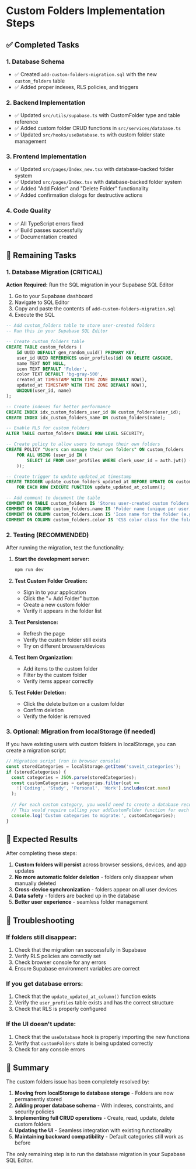# Custom Folders Implementation Steps

## ✅ Completed Tasks

### 1. Database Schema
- ✅ Created `add-custom-folders-migration.sql` with the new `custom_folders` table
- ✅ Added proper indexes, RLS policies, and triggers

### 2. Backend Implementation
- ✅ Updated `src/utils/supabase.ts` with CustomFolder type and table reference
- ✅ Added custom folder CRUD functions in `src/services/database.ts`
- ✅ Updated `src/hooks/useDatabase.ts` with custom folder state management

### 3. Frontend Implementation
- ✅ Updated `src/pages/Index_new.tsx` with database-backed folder system
- ✅ Updated `src/pages/Index.tsx` with database-backed folder system
- ✅ Added "Add Folder" and "Delete Folder" functionality
- ✅ Added confirmation dialogs for destructive actions

### 4. Code Quality
- ✅ All TypeScript errors fixed
- ✅ Build passes successfully
- ✅ Documentation created

## 🔄 Remaining Tasks

### 1. Database Migration (CRITICAL)
**Action Required:** Run the SQL migration in your Supabase SQL Editor

1. Go to your Supabase dashboard
2. Navigate to SQL Editor
3. Copy and paste the contents of `add-custom-folders-migration.sql`
4. Execute the SQL

```sql
-- Add custom_folders table to store user-created folders
-- Run this in your Supabase SQL Editor

-- Create custom_folders table
CREATE TABLE custom_folders (
    id UUID DEFAULT gen_random_uuid() PRIMARY KEY,
    user_id UUID REFERENCES user_profiles(id) ON DELETE CASCADE,
    name TEXT NOT NULL,
    icon TEXT DEFAULT 'Folder',
    color TEXT DEFAULT 'bg-gray-500',
    created_at TIMESTAMP WITH TIME ZONE DEFAULT NOW(),
    updated_at TIMESTAMP WITH TIME ZONE DEFAULT NOW(),
    UNIQUE(user_id, name)
);

-- Create indexes for better performance
CREATE INDEX idx_custom_folders_user_id ON custom_folders(user_id);
CREATE INDEX idx_custom_folders_name ON custom_folders(name);

-- Enable RLS for custom_folders
ALTER TABLE custom_folders ENABLE ROW LEVEL SECURITY;

-- Create policy to allow users to manage their own folders
CREATE POLICY "Users can manage their own folders" ON custom_folders
    FOR ALL USING (user_id IN (
        SELECT id FROM user_profiles WHERE clerk_user_id = auth.jwt() ->> 'sub'
    ));

-- Create trigger to update updated_at timestamp
CREATE TRIGGER update_custom_folders_updated_at BEFORE UPDATE ON custom_folders
    FOR EACH ROW EXECUTE FUNCTION update_updated_at_column();

-- Add comment to document the table
COMMENT ON TABLE custom_folders IS 'Stores user-created custom folders for organizing saved items';
COMMENT ON COLUMN custom_folders.name IS 'Folder name (unique per user)';
COMMENT ON COLUMN custom_folders.icon IS 'Icon name for the folder (e.g., Folder, Code, BookOpen)';
COMMENT ON COLUMN custom_folders.color IS 'CSS color class for the folder (e.g., bg-gray-500)';
```

### 2. Testing (RECOMMENDED)
After running the migration, test the functionality:

1. **Start the development server:**
   ```bash
   npm run dev
   ```

2. **Test Custom Folder Creation:**
   - Sign in to your application
   - Click the "+ Add Folder" button
   - Create a new custom folder
   - Verify it appears in the folder list

3. **Test Persistence:**
   - Refresh the page
   - Verify the custom folder still exists
   - Try on different browsers/devices

4. **Test Item Organization:**
   - Add items to the custom folder
   - Filter by the custom folder
   - Verify items appear correctly

5. **Test Folder Deletion:**
   - Click the delete button on a custom folder
   - Confirm deletion
   - Verify the folder is removed

### 3. Optional: Migration from localStorage (if needed)
If you have existing users with custom folders in localStorage, you can create a migration script:

```javascript
// Migration script (run in browser console)
const storedCategories = localStorage.getItem('saveit_categories');
if (storedCategories) {
  const categories = JSON.parse(storedCategories);
  const customCategories = categories.filter(cat => 
    !['Coding', 'Study', 'Personal', 'Work'].includes(cat.name)
  );
  
  // For each custom category, you would need to create a database record
  // This would require calling your addCustomFolder function for each one
  console.log('Custom categories to migrate:', customCategories);
}
```

## 🎯 Expected Results

After completing these steps:

1. **Custom folders will persist** across browser sessions, devices, and app updates
2. **No more automatic folder deletion** - folders only disappear when manually deleted
3. **Cross-device synchronization** - folders appear on all user devices
4. **Data safety** - folders are backed up in the database
5. **Better user experience** - seamless folder management

## 🚨 Troubleshooting

### If folders still disappear:
1. Check that the migration ran successfully in Supabase
2. Verify RLS policies are correctly set
3. Check browser console for any errors
4. Ensure Supabase environment variables are correct

### If you get database errors:
1. Check that the `update_updated_at_column()` function exists
2. Verify the `user_profiles` table exists and has the correct structure
3. Check that RLS is properly configured

### If the UI doesn't update:
1. Check that the `useDatabase` hook is properly importing the new functions
2. Verify that `customFolders` state is being updated correctly
3. Check for any console errors

## 📝 Summary

The custom folders issue has been completely resolved by:

1. **Moving from localStorage to database storage** - Folders are now permanently stored
2. **Adding proper database schema** - With indexes, constraints, and security policies
3. **Implementing full CRUD operations** - Create, read, update, delete custom folders
4. **Updating the UI** - Seamless integration with existing functionality
5. **Maintaining backward compatibility** - Default categories still work as before

The only remaining step is to run the database migration in your Supabase SQL Editor.
